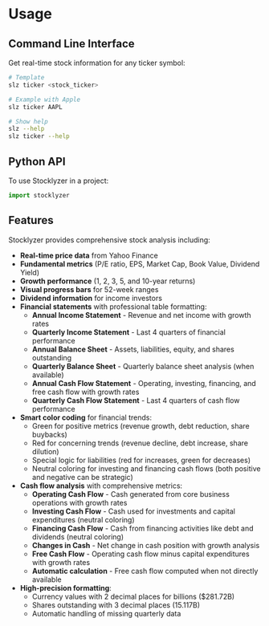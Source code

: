 # Usage

## Command Line Interface

Get real-time stock information for any ticker symbol:

```bash
# Template
slz ticker <stock_ticker>

# Example with Apple
slz ticker AAPL

# Show help
slz --help
slz ticker --help
```

## Python API

To use Stocklyzer in a project:

```python
import stocklyzer
```

## Features

Stocklyzer provides comprehensive stock analysis including:

- **Real-time price data** from Yahoo Finance
- **Fundamental metrics** (P/E ratio, EPS, Market Cap, Book Value, Dividend Yield)
- **Growth performance** (1, 2, 3, 5, and 10-year returns)
- **Visual progress bars** for 52-week ranges
- **Dividend information** for income investors
- **Financial statements** with professional table formatting:
  - **Annual Income Statement** - Revenue and net income with growth rates
  - **Quarterly Income Statement** - Last 4 quarters of financial performance
  - **Annual Balance Sheet** - Assets, liabilities, equity, and shares outstanding
  - **Quarterly Balance Sheet** - Quarterly balance sheet analysis (when available)
  - **Annual Cash Flow Statement** - Operating, investing, financing, and free cash flow with growth rates
  - **Quarterly Cash Flow Statement** - Last 4 quarters of cash flow performance
- **Smart color coding** for financial trends:
  - Green for positive metrics (revenue growth, debt reduction, share buybacks)
  - Red for concerning trends (revenue decline, debt increase, share dilution)
  - Special logic for liabilities (red for increases, green for decreases)
  - Neutral coloring for investing and financing cash flows (both positive and negative can be strategic)
- **Cash flow analysis** with comprehensive metrics:
  - **Operating Cash Flow** - Cash generated from core business operations with growth rates
  - **Investing Cash Flow** - Cash used for investments and capital expenditures (neutral coloring)
  - **Financing Cash Flow** - Cash from financing activities like debt and dividends (neutral coloring)
  - **Changes in Cash** - Net change in cash position with growth analysis
  - **Free Cash Flow** - Operating cash flow minus capital expenditures with growth rates
  - **Automatic calculation** - Free cash flow computed when not directly available
- **High-precision formatting**:
  - Currency values with 2 decimal places for billions ($281.72B)
  - Shares outstanding with 3 decimal places (15.117B)
  - Automatic handling of missing quarterly data
